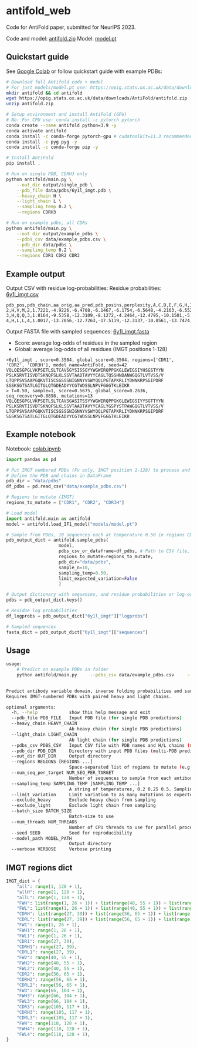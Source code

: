 antifold_web
==============================

Code for AntiFold paper, submitted for NeurIPS 2023.

Code and model: [antifold.zip](https://opig.stats.ox.ac.uk/data/downloads/AntiFold/antifold.zip)
Model: [model.pt](https://opig.stats.ox.ac.uk/data/downloads/AntiFold/models/model.pt)

## Quickstart guide

See <a href="https://opig.stats.ox.ac.uk/data/downloads/AntiFold/colab.ipynb">Google Colab</a> or follow quickstart guide with example PDBs:

```bash
# Download full Antifold code + model
# For just models/model.pt use: https://opig.stats.ox.ac.uk/data/downloads/AntiFold/models/model.pt
mkdir antifold && cd antifold
wget https://opig.stats.ox.ac.uk/data/downloads/AntiFold/antifold.zip
unzip antifold.zip

# Setup environment and install AntiFold (GPU)
# Nb: For CPU use: conda install -c pytorch pytorch
conda create --name antifold python=3.9 -y
conda activate antifold
conda install -c conda-forge pytorch-gpu # cudatoolkit=11.3 recommended
conda install -c pyg pyg -y
conda install -c conda-forge pip -y

# Install AntiFold
pip install .
```

```bash
# Run on single PDB, CDRH3 only
python antifold/main.py \
    --out_dir output/single_pdb \
    --pdb_file data/pdbs/6y1l_imgt.pdb \
    --heavy_chain H \
    --light_chain L \
    --sampling_temp 0.2 \
    --regions CDRH3

# Run on example pdbs, all CDRs
python antifold/main.py \
    --out_dir output/example_pdbs \
    --pdbs_csv data/example_pdbs.csv \
    --pdb_dir data/pdbs \
    --sampling_temp 0.2 \
    --regions CDR1 CDR2 CDR3
```

## Example output
Output CSV with residue log-probabilities: Residue probabilities: <a href="https://opig.stats.ox.ac.uk/data/downloads/AntiFold/output/example_pdbs/6y1l_imgt.csv">6y1l_imgt.csv</a>
```csv
pdb_pos,pdb_chain,aa_orig,aa_pred,pdb_posins,perplexity,A,C,D,E,F,G,H,I,K,L,M,N,P,Q,R,S,T,V,W,Y
2,H,V,M,2,1.7221,-4.9226,-6.4708,-6.1467,-6.1754,-6.5648,-4.2163,-6.5528,-5.1208,-6.6035,-5.7443,-0.0992,-6.2694,-4.8115,-6.4361,-6.1866,-4.9160,-4.9723,-3.7213,-7.9959,-7.1096
3,H,Q,Q,3,1.8164,-9.5358,-12.3109,-8.1272,-4.2464,-12.4795,-10.1501,-5.2837,-10.4261,-2.0793,-7.4281,-8.6754,-5.7362,-12.2200,-0.1787,-4.4097,-9.2673,-6.3677,-7.0966,-13.2125,-11.0414
4,H,L,L,4,1.0017,-13.7056,-12.7263,-17.5119,-12.3137,-10.0561,-13.7474,-14.7022,-14.1318,-16.2906,-0.0001,-9.5772,-16.8369,-14.1303,-12.3832,-15.3246,-16.9911,-17.1241,-10.8850,-13.3156,-13.4724
```

Output FASTA file with sampled sequences: <a href="https://opig.stats.ox.ac.uk/data/downloads/AntiFold/output/example_pdbs/6y1l_imgt.fasta">6y1l_imgt.fasta</a>
- Score: average log-odds of residues in the sampled region
- Global: average log-odds of all residues (IMGT positions 1-128)
```fasta
>6y1l_imgt , score=0.3504, global_score=0.3504, regions=['CDR1', 'CDR2', 'CDR3H'], model_name=AntiFold, seed=42
VQLQESGPGLVKPSETLSLTCAVSGYSISSGYYWGWIRQPPGKGLEWIGSIYHSGSTYYN
PSLKSRVTISVDTSKNQFSLKLSSVTAADTAVYYCAGLTQSSHNDANWGQGTLVTVSS/V
LTQPPSVSAAPGQKVTISCSGSSSNIGNNYVSWYQQLPGTAPKRLIYDNNKRPSGIPDRF
SGSKSGTSATLGITGLQTGDEADYYCGTWDSSLNPVFGGGTKLEIKR
> T=0.50, sample=1, score=0.5675, global_score=0.2636, seq_recovery=0.8898, mutations=13
VQLQESGPGLVKPSETLSLTCAVSGASITSSYYWGWIRQPPGKGLEWIGSIYYSGTTYYN
PSLKSRVTISVDTSKNQFSLKLSSVTAADTAVYYCAGLYGSPYSTPAWGQGTLVTVSS/V
LTQPPSVSAAPGQKVTISCSGSSSNIGNNYVSWYQQLPGTAPKRLIYDNNKRPSGIPDRF
SGSKSGTSATLGITGLQTGDEADYYCGTWDSSLNPVFGGGTKLEIKR
```
## Example notebook
Notebook: <a href="https://opig.stats.ox.ac.uk/data/downloads/AntiFold/colab.ipynb">colab.ipynb</a>

```python
import pandas as pd

# Put IMGT numbered PDBs (Fv only, IMGT position 1-128) to process and load a CSV file with PDB names and heavy/light chains
# Define the PDB and chains in DataFrame
pdb_dir = "data/pdbs"
df_pdbs = pd.read_csv("data/example_pdbs.csv")

# Regions to mutate (IMGT)
regions_to_mutate = ["CDR1", "CDR2", "CDR3H"]

# Load model
import antifold.main as antifold
model = antifold.load_IF1_model("models/model.pt")

# Sample from PDBs, 10 sequences each at temperature 0.50 in regions CDR1, CDR2, CDR3H
pdb_output_dict = antifold.sample_pdbs(
                    model,
                    pdbs_csv_or_dataframe=df_pdbs, # Path to CSV file, or a DataFrame
                    regions_to_mutate=regions_to_mutate,
                    pdb_dir="data/pdbs",
                    sample_n=10,
                    sampling_temp=0.50,
                    limit_expected_variation=False
                    )

# Output dictionary with sequences, and residue probabilities or log-odds
pdbs = pdb_output_dict.keys()

# Residue log probabilities
df_logprobs = pdb_output_dict["6y1l_imgt"]["logprobs"]

# Sampled sequences
fasta_dict = pdb_output_dict["6y1l_imgt"]["sequences"]
```

## Usage
```bash
usage: 
    # Predict on example PDBs in folder
    python antifold/main.py     --pdbs_csv data/example_pdbs.csv     --pdb_dir data/pdbs     --out_dir output/
    

Predict antibody variable domain, inverse folding probabilities and sample sequences with maintained fold.
Requires IMGT-numbered PDBs with paired heavy and light chains.

optional arguments:
  -h, --help            show this help message and exit
  --pdb_file PDB_FILE   Input PDB file (for single PDB predictions)
  --heavy_chain HEAVY_CHAIN
                        Ab heavy chain (for single PDB predictions)
  --light_chain LIGHT_CHAIN
                        Ab light chain (for single PDB predictions)
  --pdbs_csv PDBS_CSV   Input CSV file with PDB names and H/L chains (multi-PDB predictions)
  --pdb_dir PDB_DIR     Directory with input PDB files (multi-PDB predictions)
  --out_dir OUT_DIR     Output directory
  --regions REGIONS [REGIONS ...]
                        Space-separated list of regions to mutate (e.g., CDR1 CDR2 CDR3H).
  --num_seq_per_target NUM_SEQ_PER_TARGET
                        Number of sequences to sample from each antibody PDB
  --sampling_temp SAMPLING_TEMP [SAMPLING_TEMP ...]
                        A string of temperatures, 0.2 0.25 0.5. Sampling temperature for amino acids. Suggested values 0.1, 0.15, 0.2, 0.25, 0.3. Higher values will lead to more diversity.
  --limit_variation     Limit variation to as many mutations as expected from temperature sampling
  --exclude_heavy       Exclude heavy chain from sampling
  --exclude_light       Exclude light chain from sampling
  --batch_size BATCH_SIZE
                        Batch-size to use
  --num_threads NUM_THREADS
                        Number of CPU threads to use for parallel processing (default 0 = all available)
  --seed SEED           Seed for reproducibility
  --model_path MODEL_PATH
                        Output directory
  --verbose VERBOSE     Verbose printing
```

## IMGT regions dict
```python
IMGT_dict = {
    "all": range(1, 128 + 1),
    "allH": range(1, 128 + 1),
    "allL": range(1, 128 + 1),
    "FWH": list(range(1, 26 + 1)) + list(range(40, 55 + 1)) + list(range(66, 104 + 1)),
    "FWL": list(range(1, 26 + 1)) + list(range(40, 55 + 1)) + list(range(66, 104 + 1)),
    "CDRH": list(range(27, 39)) + list(range(56, 65 + 1)) + list(range(105, 117 + 1)),
    "CDRL": list(range(27, 39)) + list(range(56, 65 + 1)) + list(range(105, 117 + 1)),
    "FW1": range(1, 26 + 1),
    "FWH1": range(1, 26 + 1),
    "FWL1": range(1, 26 + 1),
    "CDR1": range(27, 39),
    "CDRH1": range(27, 39),
    "CDRL1": range(27, 39),
    "FW2": range(40, 55 + 1),
    "FWH2": range(40, 55 + 1),
    "FWL2": range(40, 55 + 1),
    "CDR2": range(56, 65 + 1),
    "CDRH2": range(56, 65 + 1),
    "CDRL2": range(56, 65 + 1),
    "FW3": range(66, 104 + 1),
    "FWH3": range(66, 104 + 1),
    "FWL3": range(66, 104 + 1),
    "CDR3": range(105, 117 + 1),
    "CDRH3": range(105, 117 + 1),
    "CDRL3": range(105, 117 + 1),
    "FW4": range(118, 128 + 1),
    "FWH4": range(118, 128 + 1),
    "FWL4": range(118, 128 + 1),
}
```
